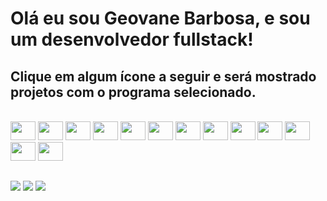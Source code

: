 <h1>Olá eu sou Geovane Barbosa, e sou um desenvolvedor fullstack!</h1>

<h2>Clique em algum ícone a seguir e será mostrado projetos com o programa selecionado.</h2>
<div style="display: inline_block"><br>
  <a href="https://github.com/geovanebma?tab=repositories&q=php"><img height="30" width="40" src="https://cdn.jsdelivr.net/gh/devicons/devicon@latest/icons/php/php-original.svg" /></a>
  <a href="https://github.com/geovanebma?tab=repositories&q=node"><img height="30" width="40" src="https://cdn.jsdelivr.net/gh/devicons/devicon@latest/icons/nodejs/nodejs-original-wordmark.svg" /></a>
  <a href="https://github.com/geovanebma?tab=repositories&q=laravel"><img height="30" width="40" src="https://cdn.jsdelivr.net/gh/devicons/devicon@latest/icons/laravel/laravel-original.svg" /></a>
  <a href="https://github.com/geovanebma?tab=repositories&q=javascript"><img height="30" width="40" src="https://cdn.jsdelivr.net/gh/devicons/devicon@latest/icons/javascript/javascript-original.svg" /></a>
  <a href="https://github.com/geovanebma?tab=repositories&q=vue"><img height="30" width="40" src="https://cdn.jsdelivr.net/gh/devicons/devicon@latest/icons/vuejs/vuejs-original.svg" /></a>
  <a href="https://github.com/geovanebma?tab=repositories&q=react"><img height="30" width="40" src="https://cdn.jsdelivr.net/gh/devicons/devicon@latest/icons/react/react-original.svg" /></a>
  <img height="30" width="40" src="https://cdn.jsdelivr.net/gh/devicons/devicon@latest/icons/azuresqldatabase/azuresqldatabase-original.svg" />
  <img height="30" width="40" src="https://cdn.jsdelivr.net/gh/devicons/devicon@latest/icons/html5/html5-original.svg" />
  <img height="30" width="40" src="https://cdn.jsdelivr.net/gh/devicons/devicon@latest/icons/css3/css3-original.svg" />
  <img height="30" width="40" src="https://cdn.jsdelivr.net/gh/devicons/devicon@latest/icons/jquery/jquery-original.svg" />
  <img height="30" width="40" src="https://cdn.jsdelivr.net/gh/devicons/devicon@latest/icons/mysql/mysql-original.svg" />
  <img height="30" width="40" src="https://cdn.jsdelivr.net/gh/devicons/devicon@latest/icons/bootstrap/bootstrap-original.svg" />
  <img height="30" width="40" src="https://cdn.jsdelivr.net/gh/devicons/devicon@latest/icons/git/git-original.svg" />
</div>
  
  ##
 
<div>
  <a href="https://myportfoliogeovane.netlify.app/" target="_blank"><img src="https://img.shields.io/badge/-Portfolio-%23E4405F?style=for-the-badge&logo=site&logoColor=white" target="_blank"></a>
  <a href = "mailto:geovanebma@gmail.com"><img src="https://img.shields.io/badge/-Gmail-%23333?style=for-the-badge&logo=gmail&logoColor=white" target="_blank"></a>
  <a href="https://www.linkedin.com/in/geovaneti/" target="_blank"><img src="https://img.shields.io/badge/-LinkedIn-%230077B5?style=for-the-badge&logo=linkedin&logoColor=white" target="_blank"></a> 
</div>
